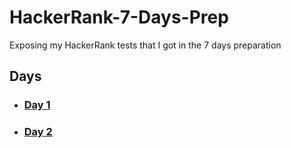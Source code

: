 # HackerRank-7-Days-Prep

Exposing my HackerRank tests that I got in the 7 days preparation

## Days

- ### [Day 1](Day_1)

- ### [Day 2](Day_2)

